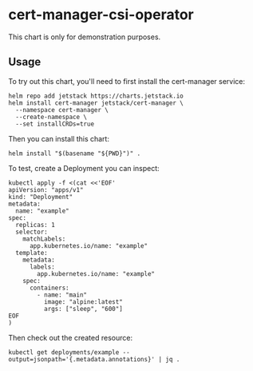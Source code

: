 # cert-manager-csi-operator

This chart is only for demonstration purposes.

## Usage

To try out this chart, you'll need to first install the cert-manager service:

```shell
helm repo add jetstack https://charts.jetstack.io
helm install cert-manager jetstack/cert-manager \
  --namespace cert-manager \
  --create-namespace \
  --set installCRDs=true
```

Then you can install this chart:

```shell
helm install "$(basename "${PWD}")" .
```

To test, create a Deployment you can inspect:

```shell
kubectl apply -f <(cat <<'EOF'
apiVersion: "apps/v1"
kind: "Deployment"
metadata:
  name: "example"
spec:
  replicas: 1
  selector:
    matchLabels:
      app.kubernetes.io/name: "example"
  template:
    metadata:
      labels:
        app.kubernetes.io/name: "example"
    spec:
      containers:
        - name: "main"
          image: "alpine:latest"
          args: ["sleep", "600"]
EOF
)
```

Then check out the created resource:

```shell
kubectl get deployments/example --output=jsonpath='{.metadata.annotations}' | jq .
```
